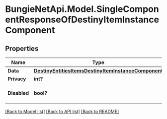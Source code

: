 # BungieNetApi.Model.SingleComponentResponseOfDestinyItemInstanceComponent
## Properties

Name | Type | Description | Notes
------------ | ------------- | ------------- | -------------
**Data** | [**DestinyEntitiesItemsDestinyItemInstanceComponent**](DestinyEntitiesItemsDestinyItemInstanceComponent.md) |  | [optional] 
**Privacy** | **int?** |  | [optional] 
**Disabled** | **bool?** | If true, this component is disabled. | [optional] 

[[Back to Model list]](../README.md#documentation-for-models) [[Back to API list]](../README.md#documentation-for-api-endpoints) [[Back to README]](../README.md)

